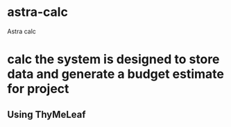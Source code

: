 # astra-calc
Astra calc

# calc the system is designed to store data and generate a budget estimate for project
## Using ThyMeLeaf

